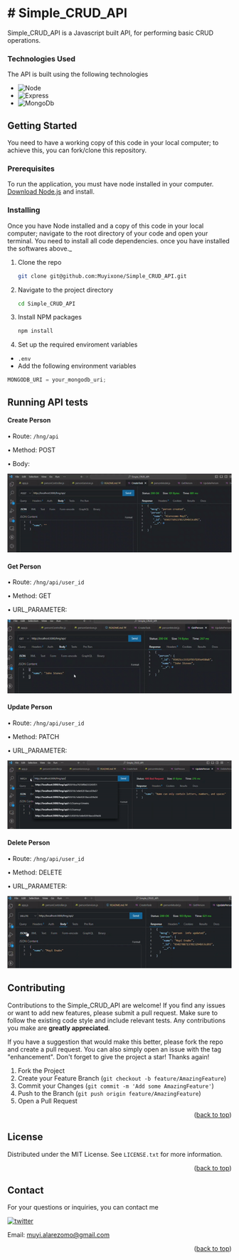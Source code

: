 # # Simple_CRUD_API

Simple_CRUD_API is a Javascript built API, for performing basic CRUD operations.

### Technologies Used

The API is built using the following technologies

- ![Node][NodeJS]
- ![Express][Express.js]
- ![MongoDb][MongoDB]

## Getting Started

You need to have a working copy of this code in your local computer; to achieve this, you can fork/clone this repository.

### Prerequisites

To run the application, you must have node installed in your computer. [Download Node.js](https://nodejs.org/) and install.

### Installing

Once you have Node installed and a copy of this code in your local computer; navigate to the root directory of your code and open your terminal.
You need to install all code dependencies.
once you have installed the softwares above.\_

1. Clone the repo
   ```sh
   git clone git@github.com:Muyixone/Simple_CRUD_API.git
   ```
2. Navigate to the project directory
   ```sh
   cd Simple_CRUD_API
   ```
3. Install NPM packages
   ```sh
   npm install
   ```
4. Set up the required enviroment variables

- `.env`
- Add the following environment variables

```js
MONGODB_URI = your_mongodb_uri;
```

## Running API tests

#### Create Person

&bull; Route: `/hng/api`

&bull; Method: POST

&bull; Body:

![Create Person!](./gifs/create_person.gif 'Create Person')

#### Get Person

&bull; Route: `/hng/api/user_id`

&bull; Method: GET

&bull; URL_PARAMETER:

![Get person](./gifs/get_person.gif 'Get Person')

#### Update Person

&bull; Route: `/hng/api/user_id`

&bull; Method: PATCH

&bull; URL_PARAMETER:

![update person](./gifs/update_person.gif 'update Person')

#### Delete Person

&bull; Route: `/hng/api/user_id`

&bull; Method: DELETE

&bull; URL_PARAMETER:

![delete person](./gifs/delete_person.gif 'delete person')

## Contributing

Contributions to the Simple_CRUD_API are welcome! If you find any issues or want to add new features, please submit a pull request. Make sure to follow the existing code style and include relevant tests. Any contributions you make are **greatly appreciated**.

If you have a suggestion that would make this better, please fork the repo and create a pull request. You can also simply open an issue with the tag "enhancement".
Don't forget to give the project a star! Thanks again!

1. Fork the Project
2. Create your Feature Branch (`git checkout -b feature/AmazingFeature`)
3. Commit your Changes (`git commit -m 'Add some AmazingFeature'`)
4. Push to the Branch (`git push origin feature/AmazingFeature`)
5. Open a Pull Request

<p align="right">(<a href="#readme-top">back to top</a>)</p>

<!-- LICENSE -->

## License

Distributed under the MIT License. See `LICENSE.txt` for more information.

<p align="right">(<a href="#readme-top">back to top</a>)</p>

<!-- CONTACT -->

## Contact

For your questions or inquiries, you can contact me

[![twitter][Twitter_shield]][Twitter_url]

Email: muyi.alarezomo@gmail.com

<p align="right">(<a href="#readme-top">back to top</a>)</p>

[MongoDB]: https://img.shields.io/badge/MongoDB-%234ea94b.svg?style=for-the-badge&logo=mongodb&logoColor=white
[Express.js]: https://img.shields.io/badge/express.js-%23404d59.svg?style=for-the-badge&logo=express&logoColor=%2361DAFB
[NodeJS]: https://img.shields.io/badge/node.js-6DA55F?style=for-the-badge&logo=node.js&logoColor=white
[Twitter_shield]: https://img.shields.io/badge/Twitter-1DA1F2?style=for-the-badge&logo=twitter&logoColor=white
[Twitter_url]: https://twitter.com/Muyixone
